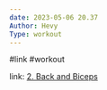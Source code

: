 ```yaml
---
date: 2023-05-06 20.37
Author: Hevy  
Type: workout
---
```

#link  #workout  

link: [2. Back and Biceps](https://www.hevy.com/routine/XMHJgUA4yKf)
